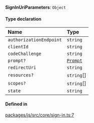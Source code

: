 **SignInUriParameters**: `Object`

#### Type declaration

| Name                    | Type                           |
| :---------------------- | :----------------------------- |
| `authorizationEndpoint` | `string`                       |
| `clientId`              | `string`                       |
| `codeChallenge`         | `string`                       |
| `prompt?`               | [`Prompt`](../enums/Prompt.md) |
| `redirectUri`           | `string`                       |
| `resources?`            | `string`[]                     |
| `scopes?`               | `string`[]                     |
| `state`                 | `string`                       |

#### Defined in

[packages/js/src/core/sign-in.ts:7](https://github.com/fastlogs-docs.khulnasoft.com/js/blob/f0f78e6/packages/js/src/core/sign-in.ts#L7)
